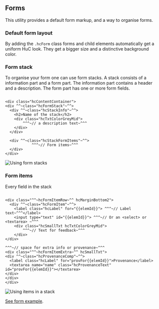 ## Forms
This utility provides a default form markup, and a way to organise forms.
### Default form layout
By adding the `.hcForm` class forms and child elements automatically get a uniform HuC look. They get a bigger size and a distinctive background color.

### Form stack
To organise your form one can use form stacks. A stack consists of a information part and a form part. The information part contains a header and a description. The form part has one or more form fields.

```

<div class="hcContentContainer">
<div ^^~class="hcFormStack"~^^>
  <div ^^~class="hcStackInfo"~^^>
    <h2>Name of the stack</h2>
    <div class="hcTxtColorGreyMid">
	    ^^^~// a description text~^^^
    </div>
  </div>

  <div ^^~class="hcStackFormItems"~^^>
			^^^~// Form items~^^^
  </div>
</div>

```

![Using form stacks](images/form-stack.svg)

### Form items
Every field in the stack 


```

<div class="^^~hcFormItemRow~^^ hcMarginBottom2">
  <div ^^~class="hcFormItem"~^^>
    <label class="hcLabel" for="{{elemId}}"> ^^^~// Label text~^^^</label>
	<input type="text" id="{{elemId}}"> ^^^~// Or an <select> or <textarea> ~^^^
	<div class="hcSmallTxt hcTxtColorGreyMid">
		^^^~// Text for feedback~^^^
	</div>
</div>

^^^~// space for extra info or provenance~^^^
<div class="^^~hcFormItemExtra~^^ hcSmallTxt">
<div ^^~class="hcProvenanceComp"~^^>
  <label class="hcLabel" for="provFor{{elemId}}">Provenance</label>
  <textarea name="name" class="hcProvenanceText" id="provFor{{elemId}}"></textarea>
</div>
</div>
</div>

```

![Using items in a stack](images/stack-item.svg)

[See form example](/tim-edit.html).